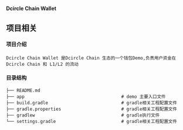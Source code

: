**Dcircle Chain Wallet**
## 项目相关
#### 项目介绍
```
Dcircle Chain Wallet 是Dcircle Chain 生态的一个钱包Demo,负责用户资金在Dcircle Chain 和 L1/L2 的流动
```
#### 目录结构
```azure
├── README.md
├── app                                     # demo 主要入口文件
├── build.gradle                            # gradle相关工程配置文件
├── gradle.properties                       # gradle相关工程配置文件
├── gradlew                                 # gradle执行文件
└── settings.gradle                         # gradle相关工程配置文件
```
